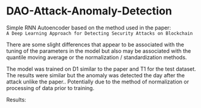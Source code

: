# DAO-Attack-Anomaly-Detection

Simple RNN Autoencoder based on the method used in the paper: <br>
 `A Deep Learning Approach for Detecting Security Attacks on Blockchain`
 
 There are some slight differences that appear to be associated with the tuning of the parameters in the model but also may be associated with the quantile moving average or the normalization / standardization methods.

The model was trained on D1 similar to the paper and T1 for the test dataset. The results were similar but the anomaly was detected the day after the attack unlike the paper..
Potentially due to the method of normalization or processing of data prior to training.

Results:

